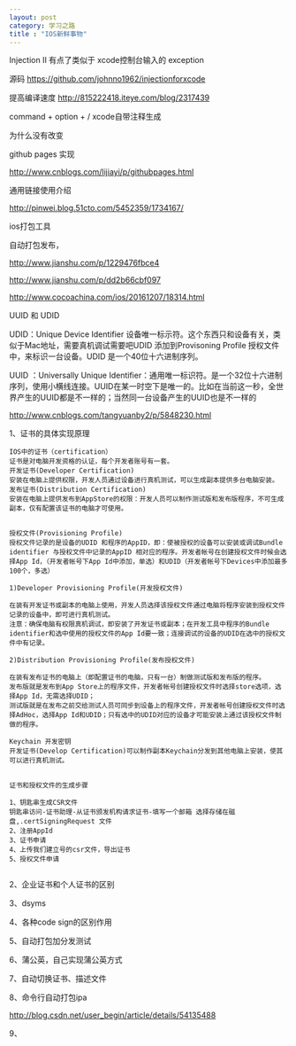 ```yaml
---
layout: post
category: 学习之路
title : "IOS新鲜事物"
---
```


Injection II  有点了类似于 xcode控制台输入的 exception

源码 https://github.com/johnno1962/injectionforxcode



提高编译速度  http://815222418.iteye.com/blog/2317439



command + option + /      xcode自带注释生成



为什么没有改变

github pages 实现

http://www.cnblogs.com/lijiayi/p/githubpages.html



 通用链接使用介绍

http://pinwei.blog.51cto.com/5452359/1734167/



ios打包工具

自动打包发布，

http://www.jianshu.com/p/1229476fbce4

http://www.jianshu.com/p/dd2b66cbf097

http://www.cocoachina.com/ios/20161207/18314.html



UUID 和 UDID

UDID：Unique Device Identifier 设备唯一标示符。这个东西只和设备有关，类似于Mac地址，需要真机调试需要吧UDID 添加到Provisoning Profile 授权文件中，来标识一台设备。UDID 是一个40位十六进制序列。

UUID ：Universally Unique Identifier：通用唯一标识符。是一个32位十六进制序列，使用小横线连接。UUID在某一时空下是唯一的。比如在当前这一秒，全世界产生的UUID都是不一样的；当然同一台设备产生的UUID也是不一样的





http://www.cnblogs.com/tangyuanby2/p/5848230.html

1、证书的具体实现原理

```
IOS中的证书（certification）
证书是对电脑开发资格的认证，每个开发者账号有一套。
开发证书(Developer Certification)
安装在电脑上提供权限，开发人员通过设备进行真机测试，可以生成副本提供多台电脑安装。
发布证书(Distribution Certification)
安装在电脑上提供发布到AppStore的权限：开发人员可以制作测试版和发布版程序，不可生成副本，仅有配置该证书的电脑才可使用。


授权文件(Provisioning Profile)
授权文件记录的是设备的UDID 和程序的AppID，即：使被授权的设备可以安装或调试Bundle identifier 与授权文件中记录的AppID 相对应的程序。开发者帐号在创建授权文件时候会选择App Id，（开发者帐号下App Id中添加，单选）和UDID（开发者帐号下Devices中添加最多100个，多选）

1)Developer Provisioning Profile(开发授权文件)

在装有开发证书或副本的电脑上使用，开发人员选择该授权文件通过电脑将程序安装到授权文件记录的设备中，即可进行真机测试。
注意：确保电脑有权限真机调试，即安装了开发证书或副本；在开发工具中程序的Bundle identifier和选中使用的授权文件的App Id要一致；连接调试的设备的UDID在选中的授权文件中有记录。

2)Distribution Provisioning Profile(发布授权文件)

在装有发布证书的电脑上（即配置证书的电脑，只有一台）制做测试版和发布版的程序。
发布版就是发布到App Store上的程序文件，开发者帐号创建授权文件时选择store选项，选择App Id，无需选择UDID；
测试版就是在发布之前交给测试人员可同步到设备上的程序文件，开发者帐号创建授权文件时选择AdHoc，选择App Id和UDID；只有选中的UDID对应的设备才可能安装上通过该授权文件制做的程序。

Keychain 开发密钥
开发证书(Develop Certification)可以制作副本Keychain分发到其他电脑上安装，使其可以进行真机测试。


证书和授权文件的生成步骤

1、钥匙串生成CSR文件
钥匙串访问-证书助理-从证书颁发机构请求证书-填写一个邮箱 选择存储在磁盘,.certSigningRequest 文件
2、注册AppId
3、证书申请
4、上传我们建立号的csr文件，导出证书
5、授权文件申请


```



2、企业证书和个人证书的区别

3、dsyms

4、各种code sign的区别作用

5、自动打包加分发测试

6、蒲公英，自己实现蒲公英方式

7、自动切换证书、描述文件

8、命令行自动打包ipa

http://blog.csdn.net/user_begin/article/details/54135488

9、